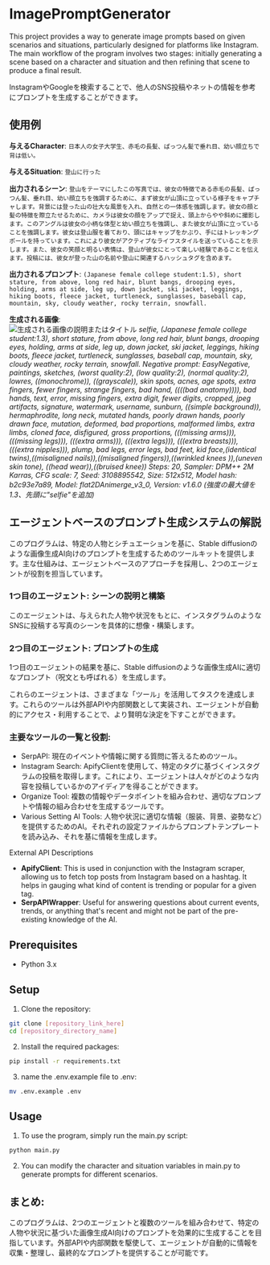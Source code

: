 # ImagePromptGenerator

This project provides a way to generate image prompts based on given scenarios and situations, particularly designed for platforms like Instagram. The main workflow of the program involves two stages: initially generating a scene based on a character and situation and then refining that scene to produce a final result.

InstagramやGoogleを検索することで、他人のSNS投稿やネットの情報を参考にプロンプトを生成することができます。

## 使用例

**与えるCharacter**: ```日本人の女子大学生、赤毛の長髪、ぱっつん髪で垂れ目、幼い顔立ちで背は低い。```

**与えるSituation**: ```登山に行った```

**出力されるシーン**: 
```登山をテーマにしたこの写真では、彼女の特徴である赤毛の長髪、ぱっつん髪、垂れ目、幼い顔立ちを強調するために、まず彼女が山頂に立っている様子をキャプチャします。背景には登った山の壮大な風景を入れ、自然との一体感を強調します。彼女の顔と髪の特徴を際立たせるために、カメラは彼女の顔をアップで捉え、頭上からやや斜めに撮影します。このアングルは彼女の小柄な体型と幼い顔立ちを強調し、また彼女が山頂に立っていることを強調します。彼女は登山服を着ており、頭にはキャップをかぶり、手にはトレッキングポールを持っています。これにより彼女がアクティブなライフスタイルを送っていることを示します。また、彼女の笑顔と明るい表情は、登山が彼女にとって楽しい経験であることを伝えます。投稿には、彼女が登った山の名前や登山に関連するハッシュタグを含めます。```

**出力されるプロンプト**: ```(Japanese female college student:1.5), short stature, from above, long red hair, blunt bangs, drooping eyes, holding, arms at side, leg up, down jacket, ski jacket, leggings, hiking boots, fleece jacket, turtleneck, sunglasses, baseball cap, mountain, sky, cloudy weather, rocky terrain, snowfall.```

**生成される画像**:  
![生成される画像の説明またはタイトル](images/example.png)
*selfie, (Japanese female college student:1.3), short stature, from above, long red hair, blunt bangs, drooping eyes, holding, arms at side, leg up, down jacket, ski jacket, leggings, hiking boots, fleece jacket, turtleneck, sunglasses, baseball cap, mountain, sky, cloudy weather, rocky terrain, snowfall.
Negative prompt: EasyNegative, paintings, sketches, (worst quality:2), (low quality:2), (normal quality:2), lowres, ((monochrome)), ((grayscale)), skin spots, acnes, age spots, extra fingers, fewer fingers, strange fingers, bad hand, ((((bad anatomy)))), bad hands, text, error, missing fingers, extra digit, fewer digits, cropped, jpeg artifacts, signature, watermark, username, sunburn, ((simple background)), hermaphrodite, long neck, mutated hands, poorly drawn hands, poorly drawn face, mutation, deformed, bad proportions, malformed limbs, extra limbs, cloned face, disfigured, gross proportions, (((missing arms))), (((missing legs))), (((extra arms))), (((extra legs))), (((extra breasts))), (((extra nipples))), plump, bad legs, error legs, bad feet, kid face,(identical twins),((misaligned nails)),((misaligned fingers)),((wrinkled knees )),(uneven skin tone), ((head wear)),((bruised knee))
Steps: 20, Sampler: DPM++ 2M Karras, CFG scale: 7, Seed: 3108895542, Size: 512x512, Model hash: b2c93e7a89, Model: flat2DAnimerge_v3_0, Version: v1.6.0 (強度の最大値を1.3、先頭に"selfie"を追加)*

## エージェントベースのプロンプト生成システムの解説

このプログラムは、特定の人物とシチュエーションを基に、Stable diffusionのような画像生成AI向けのプロンプトを生成するためのツールキットを提供します。主な仕組みは、エージェントベースのアプローチを採用し、2つのエージェントが役割を担当しています。

### 1つ目のエージェント: シーンの説明と構築
このエージェントは、与えられた人物や状況をもとに、インスタグラムのようなSNSに投稿する写真のシーンを具体的に想像・構築します。

### 2つ目のエージェント: プロンプトの生成
1つ目のエージェントの結果を基に、Stable diffusionのような画像生成AIに適切なプロンプト（呪文とも呼ばれる）を生成します。

これらのエージェントは、さまざまな「ツール」を活用してタスクを達成します。これらのツールは外部APIや内部関数として実装され、エージェントが自動的にアクセス・利用することで、より賢明な決定を下すことができます。

### 主要なツールの一覧と役割:

- SerpAPI: 現在のイベントや情報に関する質問に答えるためのツール。
- Instagram Search: ApifyClientを使用して、特定のタグに基づくインスタグラムの投稿を取得します。これにより、エージェントは人々がどのような内容を投稿しているかのアイディアを得ることができます。
- Organize Tool: 複数の情報やデータポイントを組み合わせ、適切なプロンプトや情報の組み合わせを生成するツールです。
- Various Setting AI Tools: 人物や状況に適切な情報（服装、背景、姿勢など）を提供するためのAI。それぞれの設定ファイルからプロンプトテンプレートを読み込み、それを基に情報を生成します。

External API Descriptions

- **ApifyClient**: This is used in conjunction with the Instagram scraper, allowing us to fetch top posts from Instagram based on a hashtag. It helps in gauging what kind of content is trending or popular for a given tag.
- **SerpAPIWrapper**: Useful for answering questions about current events, trends, or anything that's recent and might not be part of the pre-existing knowledge of the AI.


## Prerequisites

- Python 3.x

## Setup

1. Clone the repository:
```bash
git clone [repository_link_here]
cd [repository_directory_name]
```

2. Install the required packages:
```bash
pip install -r requirements.txt
```

3. name the .env.example file to .env:
```bash
mv .env.example .env
```

## Usage

1. To use the program, simply run the main.py script:
```bash
python main.py
```

2. You can modify the character and situation variables in main.py to generate prompts for different scenarios.

## まとめ:
このプログラムは、2つのエージェントと複数のツールを組み合わせて、特定の人物や状況に基づいた画像生成AI向けのプロンプトを効果的に生成することを目指しています。外部APIや内部関数を駆使して、エージェントが自動的に情報を収集・整理し、最終的なプロンプトを提供することが可能です。
